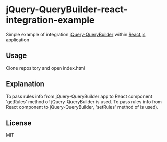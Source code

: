 # jQuery-QueryBuilder-react-integration-example
Simple example of integration [jQuery-QueryBuilder](https://github.com/mistic100/jQuery-QueryBuilder) within [React.js](https://facebook.github.io/react/) application
## Usage
Clone repository and open index.html
## Explanation
To pass rules info  from jQuery-QueryBuilder app to React component 'getRules' method of jQuery-QueryBuilder is used.
To pass rules info from React component to jQuery-QueryBuilder, 'setRules' method of is used).
## License
MIT

